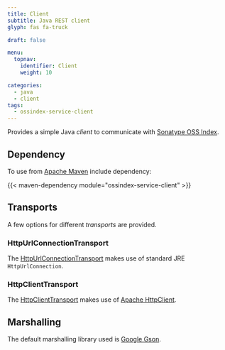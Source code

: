 ```yaml
---
title: Client
subtitle: Java REST client
glyph: fas fa-truck

draft: false

menu:
  topnav:
    identifier: Client
    weight: 10

categories:
  - java
  - client
tags:
  - ossindex-service-client
---
```


Provides a simple Java *client* to communicate with [Sonatype OSS Index](https://ossindex.sonatype.org/).

## Dependency

To use from [Apache Maven](https://maven.apache.org) include dependency:

{{< maven-dependency module="ossindex-service-client" >}}

## Transports

A few options for different *transports* are provided.

### HttpUrlConnectionTransport

The [HttpUrlConnectionTransport](../maven/apidocs/org/sonatype/ossindex/service/client/transport/HttpUrlConnectionTransport.html)
makes use of standard JRE `HttpUrlConnection`.

### HttpClientTransport

The [HttpClientTransport](../maven/apidocs/org/sonatype/ossindex/service/client/transport/HttpClientTransport.html) makes use
of [Apache HttpClient](https://hc.apache.org/httpcomponents-client-ga/).

## Marshalling

The default marshalling library used is [Google Gson](https://github.com/google/gson).
